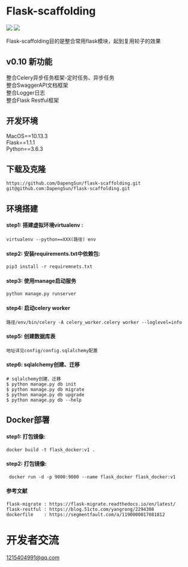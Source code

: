 # Flask-scaffolding
![](https://img.shields.io/badge/version-0.1-green.svg) ![](https://img.shields.io/badge/build-developing-blue.svg)

Flask-scaffolding目的是整合常用flask模块，起到复用轮子的效果<br>

## v0.10 新功能
整合Celery异步任务框架-定时任务、异步任务<br>
整合SwaggerAPI文档框架<br>
整合Logger日志<br>
整合Flask Restful框架<br>


## 开发环境
MacOS==10.13.3 <br>
Flask==1.1.1 <br>
Python==3.6.3 <br>

## 下载及克隆
```
https://github.com/DapengSun/flask-scaffolding.git
git@github.com:DapengSun/flask-scaffolding.git
```

## 环境搭建
#### step1: 搭建虚拟环境virtualenv :
```
virtualenv --python==XXX(路径) env
```
#### step2: 安装requirements.txt中依赖包:
```
pip3 install -r requiremnets.txt 
```
#### step3: 使用manage启动服务
```
python manage.py runserver  
```
#### step4: 启动celery worker
 ```
路径/env/bin/celery -A celery_worker.celery worker --loglevel=info
```
#### step5: 创建数据库表
 ```
 地址详见config/config.sqlalchemy配置
 ```
 
#### step6: sqlalchemy创建、迁移
 ```
# sqlalchemy创建、迁移
$ python manage.py db init
$ python manage.py db migrate
$ python manage.py db upgrade
$ python manage.py db --help
```

## Docker部署
#### step1: 打包镜像:
```
docker build -t flask_docker:v1 .
```

#### step2: 打包镜像:
```
 docker run -d -p 9000:9000 --name flask_docker flask_docker:v1
```

#### 参考文献
 ```
flask-migrate : https://flask-migrate.readthedocs.io/en/latest/
flask-restful : https://blog.51cto.com/yangrong/2294308
dockerfile    : https://segmentfault.com/a/1190000017081812
```

# 开发者交流
1215404991@qq.com<br>


